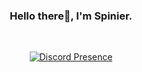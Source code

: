 <div align="center">
  
### Hello there👋, I'm Spinier.
<br>

[![Discord Presence](https://lanyard.cnrad.dev/api/701653604280565781)](https://discord.com/users/701653604280565781)

</div>
